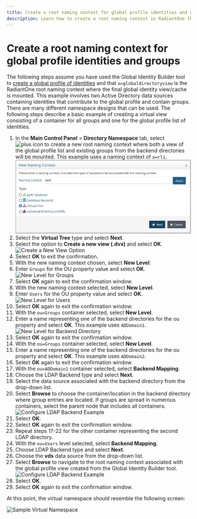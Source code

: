 ```yaml
---
title: Create a root naming context for global profile identities and groups
description: Learn how to create a root naming context in RadiantOne that aggregates existing groups along with the virtual view containing the unique list of users created with the Global Identity Builder.
---
```


# Create a root naming context for global profile identities and groups

The following steps assume you have used the Global Identity Builder tool to [create a global profile of identities](../create-projects/create-project.md) and that `o=globaldirectoryview` is the RadiantOne root naming context where the final global identity view/cache is mounted. This example involves two Active Directory data sources containing identities that contribute to the global profile and contain groups. There are many different namespace designs that can be used. The following steps describe a basic example of creating a virtual view consisting of a container for all groups and one for the global profile list of identities.

1. In the **Main Control Panel** > **Directory Namespace** tab, select ![plus icon](../media/image74.png) to create a new root naming context where both a view of the global profile list and existing groups from the backend directories will be mounted. This example uses a naming context of `o=rli`.
    ![New Naming Context](../media/image75.png)
1. Select the **Virtual Tree** type and select **Next**.
1. Select the option to **Create a new view (.dvx)** and select **OK**.
    ![Create a New View Option](../media/image76.png)
1. Select **OK** to exit the confirmation.
1. With the new naming context chosen, select **New Level**.
1. Enter `Groups` for the OU property value and select **OK**.
    ![New Level for Groups](../media/image78.png)
1. Select **OK** again to exit the confirmation window.
1. With the new naming context selected, select **New Level**.
1. Enter `Users` for the OU property value and select **OK**.
    ![New Level for Users](../media/image79.png)
1. Select **OK** again to exit the confirmation window.
1. With the `ou=Groups` container selected, select **New Level**.
1. Enter a name representing one of the backend directories for the ou property and select **OK**. This example uses `ADDomain1`.
    ![New Level for Backend Directory](../media/image80.png)
1. Select **OK** again to exit the confirmation window.
1. With the `ou=Groups` container selected, select **New Level**.
1. Enter a name representing one of the backend directories for the ou property and select **OK**. This example uses `ADDomain2`.
1. Select **OK** again to exit the confirmation window.
1. With the `ou=ADDomain1` container selected, select **Backend Mapping**.
1. Choose the LDAP Backend type and select **Next**.
1. Select the data source associated with the backend directory from the drop-down list.
1. Select **Browse** to choose the container/location in the backend directory where group entries are located. If groups are spread in numerous containers, select the parent node that includes all containers.
    ![Configure LDAP Backend Example](../media/image82.png)
1. Select **OK**.
1. Select **OK** again to exit the confirmation window.
1. Repeat steps 17-22 for the other container representing the second LDAP directory.
1. With the `ou=Users` level selected, select **Backend Mapping**.
1. Choose LDAP Backend type and select **Next**.
1. Choose the **vds** data source from the drop-down list.
1. Select **Browse** to navigate to the root naming context associated with the global profile view created from the Global Identity Builder tool.
    ![Configure LDAP Backend Example](../media/image84.png)
1. Select **OK**.
1. Select **OK** again to exit the confirmation window.

At this point, the virtual namespace should resemble the following screen:

![Sample Virtual Namespace](../media/image85.png)
